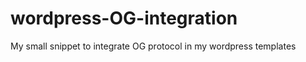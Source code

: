 wordpress-OG-integration
========================

My small snippet to integrate OG protocol in my wordpress templates
